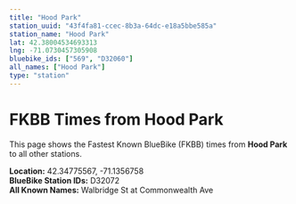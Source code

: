 ```yaml
---
title: "Hood Park"
station_uuid: "43f4fa81-ccec-8b3a-64dc-e18a5bbe585a"
station_name: "Hood Park"
lat: 42.38004534693313
lng: -71.0730457305908
bluebike_ids: ["569", "D32060"]
all_names: ["Hood Park"]
type: "station"
---
```


# FKBB Times from Hood Park

This page shows the Fastest Known BlueBike (FKBB) times from **Hood Park** to all other stations.

**Location:** 42.34775567, -71.1356758  
**BlueBike Station IDs:** D32072  
**All Known Names:** Walbridge St at Commonwealth Ave

